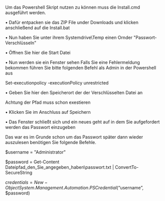 ﻿Um das Powershell Skript nutzen zu können muss die Install.cmd ausgeführt werden.

• Dafür entpacken sie das ZIP File under Downloads und klicken anschließend auf die Install.bat

• Nun haben Sie unter ihrem Systemdrive\Temp einen Ornder "Passwort-Verschlüsseln"

• Öffnen Sie hier die Start Datei

• Nun werden sie ein Fenster sehen Falls Sie eine Fehlermeldung bekommen führen Sie bitte folgenden Befehl als Admin in der Powershell aus

Set-executionpolicy -executionPolicy unrestricted


• Geben Sie hier den Speicherort der der Verschlüsselten Datei an


Achtung der Pfad muss schon exestieren 


• Klicken Sie im Anschluss auf Speichern 

• Das Fenster schließt sich und ein neues geht auf in dem Sie aufgefordert werden das Passwort einzugeben



Das war es im Grunde schon um das Passwort später dann wieder auszulesen benötigen Sie folgende Befehle.

$username = "Administrator"

$password = Get-Content Dateipfad_den_Sie_angegeben_haben\passwort.txt | ConvertTo-SecureString

$credentials = New-Object System.Management.Automation.PSCredential (“$username”, $password)


